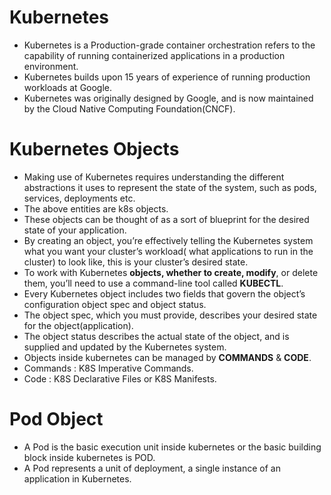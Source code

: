# Kubernetes
- Kubernetes is a Production-grade container orchestration refers to the capability of running containerized applications in a production environment.
- Kubernetes builds upon 15 years of experience of running production workloads at Google.
- Kubernetes was originally designed by Google, and is now maintained by the Cloud Native Computing Foundation(CNCF).

# Kubernetes Objects
- Making use of Kubernetes requires understanding the different abstractions it uses to represent the state of the system, such as pods, services,         deployments etc.
- The above entities are k8s objects.
- These objects can be thought of as a sort of blueprint for the desired state of your application.
- By creating an object, you’re effectively telling the Kubernetes system what you want your cluster’s workload( what applications to run in the cluster) to look like, this is your cluster’s desired state.
- To work with Kubernetes **objects, whether to create, modify**, or delete them, you’ll need to use a command-line tool called **KUBECTL**.
- Every Kubernetes object includes two fields that govern the object’s configuration object spec and object status.
- The object spec, which you must provide, describes your desired state for the object(application).
- The object status describes the actual state of the object, and is supplied and updated by the Kubernetes system.
- Objects inside kubernetes can be managed by **COMMANDS** & **CODE**.
- Commands : K8S Imperative Commands.
- Code : K8S Declarative Files or K8S Manifests.

# Pod Object
- A Pod is the basic execution unit inside kubernetes or the basic building block inside kubernetes is POD.
- A Pod represents a unit of deployment, a single instance of an application in Kubernetes.
